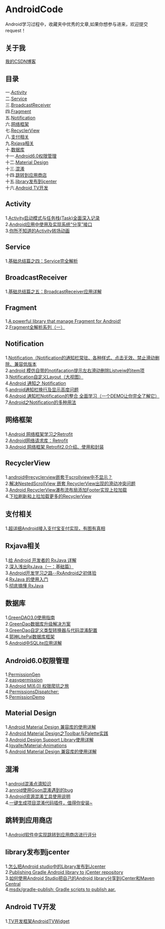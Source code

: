 # AndroidCode
Android学习过程中，收藏夹中优秀的文章,如果你想参与进来，欢迎提交request！

## 关于我

<a href="http://blog.csdn.net/wangkeke1860">我的CSDN博客</a><br/>


## 目录

一.<a href="#jump">Activity</a><br/>
二.<a href="#Service">Service</a><br/>
三.<a href="#BroadcastReceiver">BroadcastReceiver</a><br/>
四.<a href="#Fragment">Fragment</a><br/>
五.<a href="#Notification">Notification</a><br/>
六.<a href="#网络框架">网络框架</a><br/>
七.<a href="#RecyclerView">RecyclerView</a><br/>
八.<a href="#支付相关">支付相关</a><br/>
九.<a href="#Rxjava相关">Rxjava相关</a><br/>
十.<a href="#数据库">数据库</a><br/>
十一.<a href="#Android6.0权限管理">Android6.0权限管理</a><br/>
十二.<a href="#Material Design">Material Design</a><br/>
十三.<a href="#混淆">混淆</a><br/>
十四.<a href="#跳转到应用商店">跳转到应用商店</a><br/>
十五.<a href="#library发布到jcenter">library发布到jcenter</a><br/>
十六.<a href="#Android TV开发">Android TV开发</a><br/>

## <p id="jump">Activity</p>

1.<a href="http://blog.csdn.net/javazejian/article/details/52072131">Activity启动模式与任务栈(Task)全面深入记录</a><br/>
2.<a href="http://blog.csdn.net/xyz_lmn/article/details/16856843">Android应用中使用及实现系统“分享”接口</a><br/>
3.<a href="http://blog.csdn.net/qibin0506/article/details/48129139">你所不知道的Activity转场动画</a><br/>



## <p id="Service">Service</p>

1.<a href="http://blog.csdn.net/liuhe688/article/details/6874378">基础总结篇之四：Service完全解析</a><br/>

## <p id="BroadcastReceiver">BroadcastReceiver</p>

1.<a href="http://blog.csdn.net/liuhe688/article/details/6955668">基础总结篇之五：BroadcastReceiver应用详解 </a><br/>


## <p id="Fragment">Fragment</p>

1.<a href="https://github.com/YoKeyword/Fragmentation">A powerful library that manage Fragment for Android!</a><br/>
2.<a href="http://www.jianshu.com/p/d9143a92ad94">Fragment全解析系列（一）</a><br/>


## <p id="Notification">Notification</p>

1.<a href="http://www.th7.cn/Program/Android/201605/856190.shtml">Notification（Notification的通知栏常驻、各种样式、点击无效、禁止滑动删除、兼容低版本</a><br/>
2.<a href="http://blog.csdn.net/csh159/article/details/8208525">android 模仿自带的notifacation提示左右滑动删除Listveiw的item项</a><br/>
3.<a href="http://blog.csdn.net/Lambert_A/article/details/50821331">Notification自定义Layout（大视图）</a><br/>
4.<a href="http://www.cnblogs.com/bluestorm/p/3746161.html">Android 通知之 Notification</a><br/>
5.<a href="http://bbs.csdn.net/topics/390458699">android通知栏换行及显示高度问题</a><br/>
6.<a href="http://blog.csdn.net/vipzjyno1/article/details/25248021">Android 通知栏Notification的整合 全面学习（一个DEMO让你完全了解它）</a><br/>
7.<a href="http://blog.csdn.net/loongggdroid/article/details/17616509">Android之Notification的多种用法</a><br/>


## <p id="网络框架">网络框架</p>

1.<a href="http://www.bkjia.com/Androidjc/995850.html">Android 网络框架学习之Retrofit</a><br/>
2.<a href="http://www.open-open.com/lib/view/open1435381942341.html">Android网络请求库：Retrofit</a><br/>
3.<a href="http://blog.csdn.net/u014099894/article/details/51441462">Android 网络框架 Retrofit2.0介绍、使用和封装</a><br/>


## <p id="RecyclerView">RecyclerView</p>

1.<a href="https://www.zhihu.com/question/36861280">android中recyclerview嵌套于scrollview中不显示？ </a><br/>
2.<a href="http://blog.csdn.net/yaochangliang159/article/details/50540276">解决NestedScrollView 嵌套 RecyclerView出现的滑动冲突问题</a><br/>
3.<a href="http://blog.csdn.net/sbsujjbcy/article/details/50112391">Android RecyclerView瀑布流布局添加Footer实现上拉加载 </a><br/>
4.<a href="https://github.com/shichaohui/AnimRefreshRecyclerView">下拉刷新和上拉加载更多的RecyclerView</a><br/>

## <p id="支付相关">支付相关</p>

1.<a href="http://www.jianshu.com/p/2aa2e8748476">超详细Android接入支付宝支付实现，有图有真相</a><br/>

## <p id="Rxjava相关">Rxjava相关</p>

1.<a href="http://gank.io/post/560e15be2dca930e00da1083">给 Android 开发者的 RxJava 详解</a><br/>
2.<a href="http://blog.csdn.net/lzyzsd/article/details/41833541">深入浅出RxJava（一：基础篇）</a><br/>
3.<a href="http://blog.csdn.net/eastmoon502136/article/details/50846646">Android开发学习之路--RxAndroid之初体验</a><br/>
4.<a href="http://www.cnblogs.com/halzhang/p/4458095.html">RxJava 的使用入门 </a><br/>
5.<a href="http://android.walfud.com/%E5%BD%BB%E5%BA%95%E6%90%9E%E6%87%82-rxjava-%E5%9F%BA%E7%A1%80%E7%AF%87/">彻底搞懂 RxJava </a><br/>


## <p id="数据库">数据库</p>
1.<a href="http://blog.csdn.net/u012702547/article/details/52226163">GreenDAO3.0使用指南</a><br/>
2.<a href="http://blog.csdn.net/growth58/article/details/50453038">GreenDao数据库升级解决方案</a><br/>
3.<a href="http://blog.csdn.net/sbsujjbcy/article/details/48175911">GreenDao自定义类型转换器与代码混淆配置</a><br/>
4.<a href="https://github.com/LitePalFramework/LitePal">郭神LitePal数据库框架</a><br/>
5.<a href="http://blog.csdn.net/liuhe688/article/details/6715983">Android中SQLite应用详解</a><br/>

## <p id="Android6.0权限管理">Android6.0权限管理</p>

1.<a href="https://github.com/lovedise/PermissionGen">PermissionGen</a><br/>
2.<a href="https://github.com/baiiu/easypermissions/blob/master/README-cn.md">easypermission</a><br/>
3.<a href="http://www.open-open.com/lib/view/open1445671646351.html">Android M(6.0) 权限爬坑之旅</a><br/>
4.<a href="https://github.com/hotchemi/PermissionsDispatcher">PermissionsDispatcher: </a><br/>
5.<a href="https://github.com/CankingApp/PermissionDemo">PermissionDemo</a><br/>

## <p id="Material Design">Material Design</p>

1.<a href="http://blog.csdn.net/hknock/article/details/51243832">Android Material Design 兼容库的使用详解</a><br/>
2.<a href="http://blog.csdn.net/jdsjlzx/article/details/41441083/">Android Material Design之Toolbar与Palette实践</a><br/>
3.<a href="http://blog.csdn.net/eclipsexys/article/details/46349721">Android Design Support Library使用详解</a><br/>
4.<a href="https://github.com/lgvalle/Material-Animations">lgvalle/Material-Animations</a><br/>
5.<a href="http://www.jianshu.com/p/1e6eed09d48b">Android Material Design 兼容库的使用详解</a><br/>

## <p id="混淆">混淆</p>

1.<a href="http://blog.csdn.net/caiwenfeng_for_23/article/details/42438529">android混淆点滴知识</a><br/>
2.<a href="http://blog.sina.com.cn/s/blog_4e1e357d0101ednf.html">anroid使用Gson混淆遇到的bug</a><br/>
3.<a href="https://github.com/shwenzhang/AndResGuard/blob/master/README.zh-cn.md">Android资源混淆工具使用说明</a><br/>
4.<a href="https://github.com/zhonghanwen/AndroidProguardPlugin">一键生成项目混淆代码插件，值得你安装~</a><br/>

## <p id="跳转到应用商店">跳转到应用商店</p>

1.<a href="http://jingyan.baidu.com/article/f3ad7d0f01a66f09c2345b10.html">Android软件中实现跳转到应用商店进行评分</a><br/>


## <p id="library发布到jcenter">library发布到jcenter</p>

1.<a href="http://www.myexception.cn/android/1976318.html">怎么把Android studio中的Library发布到Jcenter</a><br/>
2.<a href="https://www.virag.si/2015/01/publishing-gradle-android-library-to-jcenter/">Publishing Gradle Android library to jCenter repository</a><br/>
3.<a href="http://www.jcodecraeer.com/a/anzhuokaifa/androidkaifa/2015/0623/3097.html">如何使用Android Studio把自己的Android library分享到jCenter和Maven Central</a><br/>
4.<a href="https://github.com/msdx/gradle-publish">msdx/gradle-publish: Gradle scripts to publish aar.</a><br/>

## <p id="Android TV开发">Android TV开发</p>

1.<a href="https://git.oschina.net/hailongqiu/AndroidTVWidget">TV开发框架AndroidTVWidget</a><br/>






